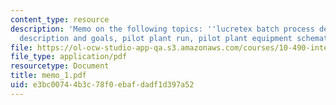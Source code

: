 ```yaml
---
content_type: resource
description: 'Memo on the following topics: ''lucretex batch process development project
  description and goals, pilot plant run, pilot plant equipment schematic.'
file: https://ol-ocw-studio-app-qa.s3.amazonaws.com/courses/10-490-integrated-chemical-engineering-i-fall-2006/e3bc00744b3c78f0ebafdadf1d397a52_memo_1.pdf
file_type: application/pdf
resourcetype: Document
title: memo_1.pdf
uid: e3bc0074-4b3c-78f0-ebaf-dadf1d397a52
---
```

